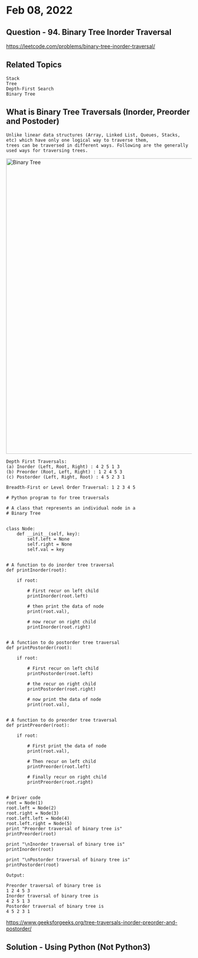 # Feb 08, 2022
## Question - 94. Binary Tree Inorder Traversal
https://leetcode.com/problems/binary-tree-inorder-traversal/

## Related Topics
    Stack
    Tree
    Depth-First Search
    Binary Tree

## What is Binary Tree Traversals (Inorder, Preorder and Postoder)

    Unlike linear data structures (Array, Linked List, Queues, Stacks, etc) which have only one logical way to traverse them, 
    trees can be traversed in different ways. Following are the generally used ways for traversing trees.

<img width="800" alt="Binary Tree" src="https://user-images.githubusercontent.com/59908525/152982809-3b5f66ec-324e-4544-b72f-3a87267d4e22.PNG">

    Depth First Traversals:
    (a) Inorder (Left, Root, Right) : 4 2 5 1 3
    (b) Preorder (Root, Left, Right) : 1 2 4 5 3
    (c) Postorder (Left, Right, Root) : 4 5 2 3 1
    
    Breadth-First or Level Order Traversal: 1 2 3 4 5
    

```
# Python program to for tree traversals
 
# A class that represents an individual node in a
# Binary Tree
 
 
class Node:
    def __init__(self, key):
        self.left = None
        self.right = None
        self.val = key
 
 
# A function to do inorder tree traversal
def printInorder(root):
 
    if root:
 
        # First recur on left child
        printInorder(root.left)
 
        # then print the data of node
        print(root.val),
 
        # now recur on right child
        printInorder(root.right)
 
 
# A function to do postorder tree traversal
def printPostorder(root):
 
    if root:
 
        # First recur on left child
        printPostorder(root.left)
 
        # the recur on right child
        printPostorder(root.right)
 
        # now print the data of node
        print(root.val),
 
 
# A function to do preorder tree traversal
def printPreorder(root):
 
    if root:
 
        # First print the data of node
        print(root.val),
 
        # Then recur on left child
        printPreorder(root.left)
 
        # Finally recur on right child
        printPreorder(root.right)
 
 
# Driver code
root = Node(1)
root.left = Node(2)
root.right = Node(3)
root.left.left = Node(4)
root.left.right = Node(5)
print "Preorder traversal of binary tree is"
printPreorder(root)
 
print "\nInorder traversal of binary tree is"
printInorder(root)
 
print "\nPostorder traversal of binary tree is"
printPostorder(root)
```

```
Output:

Preorder traversal of binary tree is
1 2 4 5 3 
Inorder traversal of binary tree is
4 2 5 1 3 
Postorder traversal of binary tree is
4 5 2 3 1
```

https://www.geeksforgeeks.org/tree-traversals-inorder-preorder-and-postorder/

## Solution - Using Python (Not Python3)

```

```

